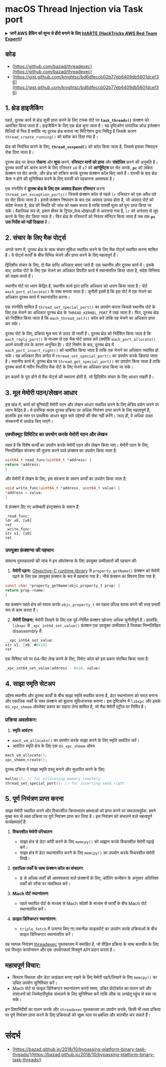 # macOS Thread Injection via Task port

<details>

<summary><strong>जानें AWS हैकिंग को शून्य से हीरो बनाने के लिए</strong> <a href="https://training.hacktricks.xyz/courses/arte"><strong>htARTE (HackTricks AWS Red Team Expert)</strong></a><strong>!</strong></summary>

दूसरे तरीके HackTricks का समर्थन करने के लिए:

* अगर आप अपनी **कंपनी का विज्ञापन HackTricks में देखना चाहते हैं** या **HackTricks को PDF में डाउनलोड करना चाहते हैं** तो [**सब्सक्रिप्शन प्लान**](https://github.com/sponsors/carlospolop) देखें!
* [**आधिकारिक PEASS & HackTricks स्वैग**](https://peass.creator-spring.com) प्राप्त करें
* हमारे विशेष [**NFTs**](https://opensea.io/collection/the-peass-family) कलेक्शन, [**The PEASS Family**](https://opensea.io/collection/the-peass-family) खोजें
* **शामिल हों** 💬 [**डिस्कॉर्ड समूह**](https://discord.gg/hRep4RUj7f) या [**टेलीग्राम समूह**](https://t.me/peass) और **मुझे** **ट्विटर** 🐦 [**@carlospolopm**](https://twitter.com/carlospolopm)** पर फॉलो** करें।
* **अपने हैकिंग ट्रिक्स साझा करें** द्वारा PRs सबमिट करके [**HackTricks**](https://github.com/carlospolop/hacktricks) और [**HackTricks Cloud**](https://github.com/carlospolop/hacktricks-cloud) github repos में।

</details>

## कोड

* [https://github.com/bazad/threadexec](https://github.com/bazad/threadexec)
* [https://gist.github.com/knightsc/bd6dfeccb02b77eb6409db5601dcef36](https://gist.github.com/knightsc/bd6dfeccb02b77eb6409db5601dcef36)


## 1. थ्रेड हाइजैकिंग

पहले, दूरस्थ कार्य से थ्रेड सूची प्राप्त करने के लिए टास्क पोर्ट पर **`task_threads()`** फ़ंक्शन को आमंत्रित किया जाता है। हाइजैकिंग के लिए एक थ्रेड चुना जाता है। यह दृष्टिकोण पारंपरिक कोड इंजेक्शन विधियों से भिन्न है क्योंकि नए दूरस्थ थ्रेड बनाना नए मिटिगेशन द्वारा निषिद्ध है जिसके कारण `thread_create_running()` को ब्लॉक कर दिया गया है।

थ्रेड को नियंत्रित करने के लिए, **`thread_suspend()`** को कॉल किया जाता है, जिससे इसका निष्पादन रोक दिया जाता है।

दूरस्थ थ्रेड पर केवल **रोकना** और **शुरू** करने, **रजिस्टर मानों को प्राप्त** और **संशोधित** करने की अनुमति है। दूरस्थ कार्यों को आरंभ करने के लिए रजिस्टर `x0` से `x7` को **आर्ग्यूमेंट्स** पर सेट करके, **`pc`** को लक्षित फ़ंक्शन पर सेट करके, और थ्रेड को सक्रिय करके दूरस्थ फ़ंक्शन कॉल किए जाते हैं। वापसी के बाद थ्रेड क्रैश न होने की सुनिश्चित करने के लिए वापसी को पहचानना आवश्यक है।

एक रणनीति में **दूरस्थ थ्रेड के लिए एक अपवाद हैंडलर रजिस्टर** करना `thread_set_exception_ports()` जिससे फ़ंक्शन कॉल से पहले `lr` रजिस्टर को एक अवैध पते पर सेट किया जाता है। इससे फ़ंक्शन निष्पादन के बाद एक अपवाद उत्पन्न होता है, जो अपवाद पोर्ट को संदेश भेजता है, थ्रेड की स्थिति की जांच को सक्षम करता है ताकि वापसी मूल्य को पुनः प्राप्त किया जा सके। वैकल्पिक रूप से, इयान बीयर के ट्रिपल_फेच धोखाधड़ी से अपनाया गया है, `lr` को अनंतता से लूप करने के लिए सेट किया जाता है। फिर थ्रेड के रजिस्टरों को निरंतर मॉनिटर किया जाता है जब तक **`pc` उस निर्देश को नहीं दिखाता** है।

## 2. संचार के लिए मैक पोर्ट्स

अगले चरण में, दूरस्थ थ्रेड के साथ संचार सुविधा स्थापित करने के लिए मैक पोर्ट्स स्थापित करना शामिल है। ये पोर्ट्स कार्यों के बीच विभिन्न भेजने और प्राप्त करने के लिए महत्वपूर्ण हैं।

द्विदिशीय संचार के लिए, दो मैक प्राप्ति अधिकार बनाए जाते हैं: एक स्थानीय और दूरस्थ कार्य में। इसके बाद, प्रत्येक पोर्ट के लिए एक भेजने का अधिकार विपरीत कार्य में स्थानांतरित किया जाता है, संदेश विनिमय को सक्षम करते हैं।

स्थानीय पोर्ट पर ध्यान केंद्रित है, स्थानीय कार्य द्वारा प्राप्ति अधिकार को धारण किया जाता है। पोर्ट `mach_port_allocate()` के साथ बनाया जाता है। चुनौती इसमें है कि इस पोर्ट में एक भेजने का अधिकार दूरस्थ कार्य में स्थानांतरित करना।

एक रणनीति शामिल है `thread_set_special_port()` का उपयोग करना जिससे स्थानीय पोर्ट के लिए एक भेजने का अधिकार दूरस्थ थ्रेड के `THREAD_KERNEL_PORT` में रखा जाता है। फिर, दूरस्थ थ्रेड को निर्देशित किया जाता है कि `mach_thread_self()` कॉल करें ताकि वह भेजने का अधिकार प्राप्त कर सके।

दूरस्थ पोर्ट के लिए, प्रक्रिया मूल रूप से उलट दी जाती है। दूरस्थ थ्रेड को निर्देशित किया जाता है कि `mach_reply_port()` के माध्यम से एक मैक पोर्ट उत्पन्न करें (क्योंकि `mach_port_allocate()` अपने वापसी तंत्र के कारण अनुचित है)। पोर्ट निर्माण के बाद, दूरस्थ थ्रेड में `mach_port_insert_right()` को आमंत्रित किया जाता है ताकि एक भेजने का अधिकार स्थापित हो सके। यह अधिकार फिर कर्णल में `thread_set_special_port()` का उपयोग करके छिपाया जाता है। स्थानीय कार्य में, दूरस्थ थ्रेड पर `thread_get_special_port()` का उपयोग किया जाता है ताकि दूरस्थ कार्य में नवीन निर्धारित मैक पोर्ट के लिए भेजने का अधिकार प्राप्त किया जा सके।

इन कदमों के पूरा होने से मैक पोर्ट्स की स्थापना होती है, जो द्विदिशीय संचार के लिए आधार रखती है।

## 3. मूल मेमोरी पठन/लेखन आधार

इस खंड में, कार्य को बुनियादी मेमोरी पठन और लेखन आधार स्थापित करने के लिए क्षेत्रिय प्रयोग करने पर ध्यान केंद्रित है। ये प्रारंभिक कदम दूरस्थ प्रक्रिया पर अधिक नियंत्रण प्राप्त करने के लिए महत्वपूर्ण हैं, हालांकि इस स्तर पर प्राथमिक आधार बहुत सारे उद्देश्यों की सेवा नहीं करेंगे। जल्द ही, वे अधिक उन्नत संस्करणों में अपग्रेड किए जाएंगे।

### एक्जीक्यूट प्रिमिटिव का उपयोग करके मेमोरी पठन और लेखन

लक्ष्य है कि विशेष कार्यों का उपयोग करके मेमोरी पठन और लेखन किया जाए। मेमोरी पठन के लिए, निम्नलिखित संरचना की तुलना करने वाले फ़ंक्शन का उपयोग किया जाता है:
```c
uint64_t read_func(uint64_t *address) {
return *address;
}
```
और मेमोरी में लेखन के लिए, इस संरचना के समान कार्यों का उपयोग किया जाता है:
```c
void write_func(uint64_t *address, uint64_t value) {
*address = value;
}
```
ये फ़ंक्शन दिए गए असेम्बली इंस्ट्रक्शंस के समान हैं:
```
_read_func:
ldr x0, [x0]
ret
_write_func:
str x1, [x0]
ret
```
### उपयुक्त फ़ंक्शन्स की पहचान

सामान्य पुस्तकालयों की जांच ने इन ऑपरेशन्स के लिए उपयुक्त उम्मीदवारों की पहचान की:

1. **मेमोरी पढ़ना:**
[Objective-C runtime library](https://opensource.apple.com/source/objc4/objc4-723/runtime/objc-runtime-new.mm.auto.html) से `property_getName()` फ़ंक्शन को मेमोरी पढ़ने के लिए एक उपयुक्त फ़ंक्शन के रूप में पहचाना गया है। नीचे फ़ंक्शन का विवरण दिया गया है:
```c
const char *property_getName(objc_property_t prop) {
return prop->name;
}
```
यह फ़ंक्शन पहले क्षेत्र को वापस करके `objc_property_t` का पहला फ़ील्ड वापस करने की तरह प्रभावी रूप से काम करता है।

2. **मेमोरी लिखना:**
मेमोरी लिखने के लिए एक पूर्व-निर्मित फ़ंक्शन खोजना अधिक चुनौतीपूर्ण है। हालांकि, `libxpc` से `_xpc_int64_set_value()` फ़ंक्शन एक उपयुक्त उम्मीदवार है जिसका निम्नलिखित disassembly है:
```c
__xpc_int64_set_value:
str x1, [x0, #0x18]
ret
```
एक विशिष्ट पते पर 64-बिट लेख करने के लिए, रिमोट कॉल को इस प्रकार संरचित किया जाता है:
```c
_xpc_int64_set_value(address - 0x18, value)
```
## 4. साझा स्मृति सेटअप

उद्देश्य स्थानीय और दूरस्थ कार्यों के बीच साझा स्मृति स्थापित करना है, डेटा स्थानांतरण को सरल बनाना और एकाधिक तर्कों के साथ फ़ंक्शन को बुलाना सुविधाजनक बनाना। इस दृष्टिकोण में `libxpc` और इसके `OS_xpc_shmem` ऑब्जेक्ट प्रकार का सहारा लेना शामिल है, जो मैक मेमोरी एंट्रीज़ पर निर्मित है।

### प्रक्रिया अवलोकन:

1. **स्मृति आवंटन**:
- `mach_vm_allocate()` का उपयोग करके साझा करने के लिए स्मृति आवंटित करें।
- आवंटित स्मृति क्षेत्र के लिए एक `OS_xpc_shmem` ऑब्ज
```c
mach_vm_allocate();
xpc_shmem_create();
```
दूरस्थ प्रक्रिया में साझा स्मृति वस्तु बनाने और सुधारित करने के लिए:
```c
malloc(); // for allocating memory remotely
thread_set_special_port(); // for inserting send right
```
## 5. पूर्ण नियंत्रण प्राप्त करना

साझा मेमोरी स्थापित करने और विचारशील क्रियान्वयन क्षमताओं को प्राप्त करने पर सफलतापूर्वक, हमने मुख्य रूप से लक्ष्य प्रक्रिया पर पूर्ण नियंत्रण प्राप्त कर लिया है। इस नियंत्रण को संभालने वाले महत्वपूर्ण कार्यक्षमताएँ हैं:

1. **विचारशील मेमोरी परिचालन**:
   - साझा क्षेत्र से डेटा कॉपी करने के लिए `memcpy()` को आह्वान करके विचारशील मेमोरी पढ़ाई करें।
   - साझा क्षेत्र में डेटा स्थानांतरित करने के लिए `memcpy()` का उपयोग करके विचारशील मेमोरी लिखें।

2. **एकाधिक तर्कों के साथ फ़ंक्शन कॉल का संचालन**:
   - 8 से अधिक तर्कों की आवश्यकता वाले फ़ंक्शनों के लिए, कॉलिंग कन्वेंशन के अनुसार अतिरिक्त तर्कों को स्टैक पर व्यवस्थित करें।

3. **Mach पोर्ट स्थानांतरण**:
   - पहले स्थापित पोर्ट के माध्यम से Mach संदेशों के माध्यम से कार्यों के बीच Mach पोर्ट स्थानांतरित करें।

4. **फ़ाइल डिस्क्रिप्टर स्थानांतरण**:
   - `triple_fetch` में उजागर किए गए तकनीक फाइलपोर्ट का उपयोग करके प्रक्रियाओं के बीच फ़ाइल डिस्क्रिप्टर स्थानांतरित करें।

यह व्यापक नियंत्रण [threadexec](https://github.com/bazad/threadexec) पुस्तकालय में समाहित है, जो पीड़ित प्रक्रिया के साथ बातचीत के लिए एक विस्तृत कार्यान्वयन और एक उपयोगकर्ता मित्रपूर्ण API प्रदान करता है।

## महत्वपूर्ण विचार:

- सिस्टम स्थिरता और डेटा अखंडता बनाए रखने के लिए मेमोरी पढ़ने/लिखने के लिए `memcpy()` का उचित उपयोग सुनिश्चित करें।
- Mach पोर्ट या फ़ाइल डिस्क्रिप्टर स्थानांतरण करते समय, उचित प्रोटोकॉल का पालन करें और संसाधनों को जिम्मेदारीपूर्वक संभालने के लिए सुनिश्चित करें ताकि लीक या अनहेतु पहुंच से बचा जा सके।

इन दिशानिर्देशों का पालन करके और `threadexec` पुस्तकालय का उपयोग करके, किसी भी लक्ष्य प्रक्रिया पर पूर्ण नियंत्रण प्राप्त करने के लिए प्रक्रियाओं को सूक्ष्म स्तर पर प्रबंधित और बातचीत कर सकते हैं।

# संदर्भ
* [https://bazad.github.io/2018/10/bypassing-platform-binary-task-threads/](https://bazad.github.io/2018/10/bypassing-platform-binary-task-threads/)
